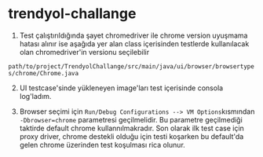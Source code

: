 # trendyol-challange
1. Test çalıştırıldığında şayet chromedriver ile chrome version uyuşmama hatası alınır ise 
aşağıda yer alan class içerisinden testlerde kullanılacak olan chromedriver'in versionu seçilebilir

`path/to/project/TrendyolChallange/src/main/java/ui/browser/browsertypes/chrome/Chrome.java`

2. UI testcase'sinde yükleneyen image'ları test içerisinde consola log'ladım.

3. Browser seçimi için `Run/Debug Configurations --> VM Options`kısmından `-Dbrowser=chrome` parametresi geçilmelidir.
Bu parametre geçilmediği taktirde default chrome kullannılmakradır.
Son olarak ilk test case için proxy driver, chrome destekli olduğu için testi koşarken bu default'da gelen chrome üzerinden test 
koşulması rica olunur.
